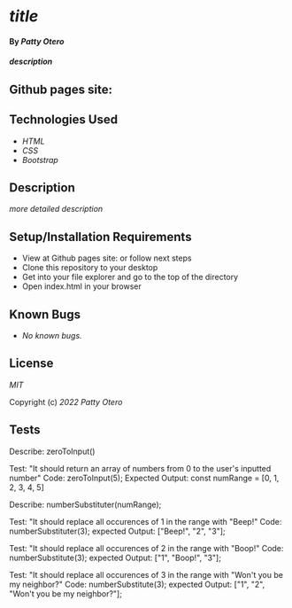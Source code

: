 # _title_

#### By _**Patty Otero**_

#### _description_

## Github pages site: 

## Technologies Used

* _HTML_
* _CSS_
* _Bootstrap_

## Description

_more detailed description_

## Setup/Installation Requirements

* View at Github pages site:  or follow next steps
* Clone this repository to your desktop
* Get into your file explorer and go to the top of the directory
* Open index.html in your browser

## Known Bugs

* _No known bugs._

## License

_MIT_

Copyright (c) _2022_ _Patty Otero_

## Tests

Describe: zeroToInput()

Test: "It should return an array of numbers from 0 to the user's inputted number"
Code: zeroToInput(5);
Expected Output: const numRange = [0, 1, 2, 3, 4, 5]

Describe: numberSubstituter(numRange);

Test: "It should replace all occurences of 1 in the range with "Beep!"
Code: numberSubstituter(3);
expected Output: ["Beep!", "2", "3"]; 

Test: "It should replace all occurences of 2 in the range with "Boop!"
Code: numberSubstitute(3);
expected Output: ["1", "Boop!", "3"]; 

Test: "It should replace all occurences of 3 in the range with "Won't you be my neighbor?"
Code: numberSubstitute(3);
expected Output: ["1", "2", "Won't you be my neighbor?"];